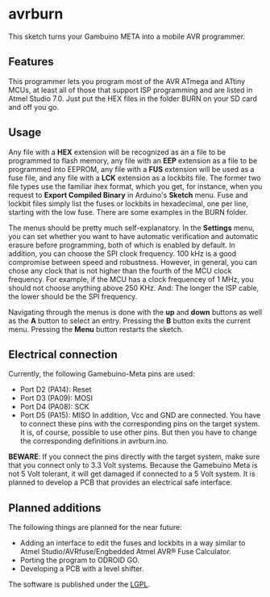# avrburn

This sketch turns your Gambuino META into a mobile AVR programmer.

## Features

This programmer lets you program most of the AVR ATmega and ATtiny MCUs, at least all of those
that support ISP programming and are listed in Atmel Studio 7.0. Just put the HEX files in the
folder BURN on your SD card and off you go.

## Usage

Any file with a **HEX** extension will be recognized as an a file to be programmed to flash memory, any file with an **EEP** extension as a file to be programmed into EEPROM, any file with a **FUS** extension will be used as a fuse file, and any file with a **LCK** extension as a lockbits file. The former two file types use the familiar ihex format, which you get, for instance, when you request to **Export Compiled Binary** in Arduino's **Sketch** menu. Fuse and lockbit files simply list the fuses or lockbits in hexadecimal, one per line, starting with the low fuse. There are some examples in the BURN folder.

The menus should be pretty much self-explanatory. In the **Settings** menu, you can set whether you want to have automatic verification and automatic erasure before programming, both of which is enabled by default. In addition, you can choose the SPI clock frequency. 100 kHz is a good compromise between speed and robustness. However, in general, you can chose any clock that is not higher than the fourth of the MCU clock frequency. For example, if the MCU has a clock frequencey of 1 MHz, you should not choose anything above 250 KHz. And: The longer the ISP cable, the lower should be the SPI frequency.

Navigating through the menus is done with the **up** and **down** buttons as well as the **A** button to select an entry. Pressing the **B** button exits the current menu. Pressing the **Menu** button restarts the sketch.

## Electrical connection

Currently, the following Gamebuino-Meta pins are used:
* Port D2 (PA14): Reset
* Port D3 (PA09): MOSI
* Port D4 (PA08): SCK
* Port D5 (PA15): MISO
In addition, Vcc and GND are connected. You have to connect
these pins with the corresponding pins on the target system. It is, of course, possible to use other pins. But then you have to change the corresponding definitions in avrburn.ino. 

**BEWARE**: If you connect the pins directly with the target system, make sure that you connect only to
3.3 Volt systems. Because the Gamebuino Meta is not 5 Volt tolerant, it will get damaged if
connected to a 5 Volt system. It is planned to develop a PCB that provides an electrical safe
interface.

## Planned additions

The following things are planned for the near future:
* Adding an interface to edit the fuses and lockbits in a way similar to Atmel Studio/AVRfuse/Engbedded Atmel AVR® Fuse Calculator.
* Porting the program to ODROID GO.
* Developing a PCB with a level shifter.

The software is published under the [LGPL](http://www.gnu.org/licenses/lgpl-3.0.html).

